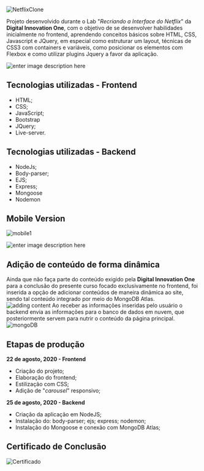 

![NetflixClone](https://github.com/thiagohrcosta/NetflixClone-Digital-Innovation-One/blob/master/filesReadme/mytrailers10.png?raw=true)

Projeto desenvolvido durante o Lab "*Recriando a Interface do Netflix*" da **Digital Innovation One**, com o objetivo de se desenvolver habilidades inicialmente no frontend, aprendendo conceitos básicos sobre HTML, CSS, Javascript e JQuery, em especial como estruturar um layout, técnicas de CSS3 com containers e variáveis, como posicionar os elementos com Flexbox e como utilizar plugins Jquery a favor da aplicação.

![enter image description here](https://github.com/thiagohrcosta/NetflixClone-Digital-Innovation-One/blob/master/filesReadme/mytrailers2.png?raw=true)
## Tecnologias utilizadas - Frontend
- HTML;
- CSS;
- JavaScript;
- Bootstrap
- JQuery;
- Live-server.

## Tecnologias utilizadas - Backend
- NodeJs;
- Body-parser;
- EJS;
- Express;
- Mongoose
- Nodemon
 
## Mobile Version
![mobile1](https://github.com/thiagohrcosta/NetflixClone-Digital-Innovation-One/blob/master/filesReadme/mytrailers13.png?raw=true) 

![enter image description here](https://github.com/thiagohrcosta/NetflixClone-Digital-Innovation-One/blob/master/filesReadme/mytrailers15.png?raw=true)
## Adição de conteúdo de forma dinâmica
Ainda que não faça parte do conteúdo exigido pela **Digital Innovation One** para a conclusão do presente curso focado exclusivamente no frontend, foi inserida a opção de adicionar conteúdos de maneira dinâmica ao site, sendo tal conteúdo integrado por meio do MongoDB Atlas.
![adding content](https://github.com/thiagohrcosta/NetflixClone-Digital-Innovation-One/blob/master/filesReadme/mytrailers5.png?raw=true)
Ao receber as informações inseridas pelo usuário o backend envia as informações para o banco de dados em nuvem, que posteriormente servem para nutrir o conteúdo da página principal.
![mongoDB](https://github.com/thiagohrcosta/NetflixClone-Digital-Innovation-One/blob/master/filesReadme/mongoDB1.png?raw=true)
## Etapas de produção
**22 de agosto, 2020 - Frontend**
- Criação do projeto;
- Elaboração do frontend;
- Estilização com CSS;
- Adição de "*carousel*" responsivo;

**25 de agosto, 2020 - Backend**
- Criação da aplicação em NodeJS;
- Instalação do: body-parser; ejs; express; nodemon;
- Instalação do Mongoose e conexão com MongoDB Atlas;

## Certificado de Conclusão
![Certificado](https://github.com/thiagohrcosta/NetflixClone-Digital-Innovation-One/blob/master/filesReadme/certificadoDigitalInnovationOne.png?raw=true)
